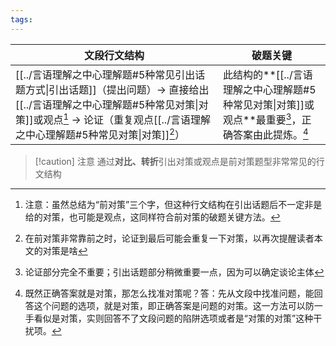 ```yaml
---
tags:
---
```


| 文段行文结构                                                                                            | 破题关键                                            |
| ------------------------------------------------------------------------------------------------- | ----------------------------------------------- |
| [[../言语理解之中心理解题#5种常见引出话题方式\|引出话题]]（提出问题）→ 直接给出[[../言语理解之中心理解题#5种常见对策\|对策]]或观点[^3] → 论证（重复观点[[../言语理解之中心理解题#5种常见对策\|对策]][^1]） | 此结构的**[[../言语理解之中心理解题#5种常见对策\|对策]]或观点**最重要[^2]，正确答案由此提炼。[^4] |

>[!caution] 注意
>通过**对比、转折**引出对策或观点是前对策题型非常常见的行文结构

[^1]: 在前对策非常靠前之时，论证到最后可能会重复一下对策，以再次提醒读者本文的对策是啥
[^2]: 论证部分完全不重要；引出话题部分稍微重要一点，因为可以确定谈论主体
[^3]: 注意：虽然总结为“前对策”三个字，但这种行文结构在引出话题后不一定非是给的对策，也可能是观点，这同样符合前对策的破题关键方法。
[^4]: 既然正确答案就是对策，那怎么找准对策呢？答：先从文段中找准问题，能回答这个问题的选项，就是对策，即正确答案是问题的对策。这一方法可以防一手看似是对策，实则回答不了文段问题的陷阱选项或者是“对策的对策”这种干扰项。